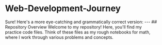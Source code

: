 # Web-Development-Journey
Sure! Here's a more eye-catching and grammatically correct version:  ---  ## Repository Overview  Welcome to my repository! Here, you'll find my practice code files. Think of these files as my rough notebooks for math, where I work through various problems and concepts.
